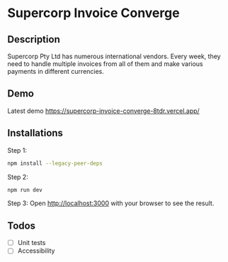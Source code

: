 # Supercorp Invoice Converge

## Description

Supercorp Pty Ltd has numerous international vendors. Every week, they need to handle multiple invoices from all of them and make various payments in different currencies.

## Demo
Latest demo https://supercorp-invoice-converge-8tdr.vercel.app/

## Installations

Step 1:

```bash
npm install --legacy-peer-deps
```

Step 2:
```bash
npm run dev
```

Step 3:
Open [http://localhost:3000](http://localhost:3000) with your browser to see the result.

## Todos

- [ ] Unit tests
- [ ] Accessibility
